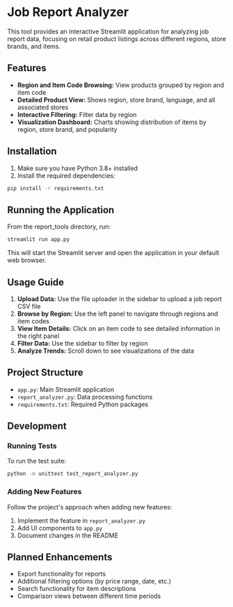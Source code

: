 # Job Report Analyzer

This tool provides an interactive Streamlit application for analyzing job report data, focusing on retail product listings across different regions, store brands, and items.

## Features

- **Region and Item Code Browsing:** View products grouped by region and item code
- **Detailed Product View:** Shows region, store brand, language, and all associated stores
- **Interactive Filtering:** Filter data by region
- **Visualization Dashboard:** Charts showing distribution of items by region, store brand, and popularity

## Installation

1. Make sure you have Python 3.8+ installed
2. Install the required dependencies:

```bash
pip install -r requirements.txt
```

## Running the Application

From the report_tools directory, run:

```bash
streamlit run app.py
```

This will start the Streamlit server and open the application in your default web browser.

## Usage Guide

1. **Upload Data:** Use the file uploader in the sidebar to upload a job report CSV file
2. **Browse by Region:** Use the left panel to navigate through regions and item codes
3. **View Item Details:** Click on an item code to see detailed information in the right panel
4. **Filter Data:** Use the sidebar to filter by region
5. **Analyze Trends:** Scroll down to see visualizations of the data

## Project Structure

- `app.py`: Main Streamlit application
- `report_analyzer.py`: Data processing functions
- `requirements.txt`: Required Python packages

## Development

### Running Tests

To run the test suite:

```bash
python -m unittest test_report_analyzer.py
```

### Adding New Features

Follow the project's approach when adding new features:
1. Implement the feature in `report_analyzer.py`
2. Add UI components to `app.py`
3. Document changes in the README

## Planned Enhancements

- Export functionality for reports
- Additional filtering options (by price range, date, etc.)
- Search functionality for item descriptions
- Comparison views between different time periods
